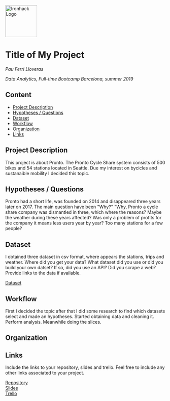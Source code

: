<img src="https://bit.ly/2VnXWr2" alt="Ironhack Logo" width="100"/>

# Title of My Project
*Pau Ferri Lloveras*

*Data Analytics, Full-time Bootcamp Barcelona, summer 2019*

## Content
- [Project Description](#project-description)
- [Hypotheses / Questions](#hypotheses-/-questions)
- [Dataset](#dataset)
- [Workflow](#workflow)
- [Organization](#organization)
- [Links](#links)

<a name="project-description"></a>

## Project Description
This project is about Pronto. The Pronto Cycle Share system consists of 500 bikes and 54 stations located in Seattle.
Due my interest on bycicles and sustanaible mobility I decided this topic.

<a name="hypotheses-/-questions"></a>

## Hypotheses / Questions
Pronto had a short life, was founded on 2014 and disappeared three years later on 2017.
The main question have been "Why?" "Why, Pronto a cycle share company was dismantled in three, which where the reasons?
Maybe the weather during these years affected? Was only a problem of profits for the company it means less users year by year? Too many stations for a few people?

<a name="dataset"></a>

## Dataset
I obtained three dataset in csv format, where appears the stations, trips and weather.
Where did you get your data? What dataset did you use or did you build your own datset? If so, did you use an API? Did you scrape a web? Provide links to the data if available.

[Dataset]() 

<a name="workflow"></a>

## Workflow
First I decided the topic after that I did some research to find which datasets select and made an hypotheses.
Started obtaining data and cleaning it.
Perform analysis.
Meanwhile doing the slices.

<a name="organization"></a>

## Organization

<a name="links"></a>

## Links
Include the links to your repository, slides and trello. Feel free to include any other links associated to your project. 

[Repository](https://github.com/haule92/Project-Week-5-Your-Own-Project)  
[Slides](https://slides.com/haule92/deck)  
[Trello](https://trello.com/b/eOS6AxcI/project-4-representdataanalysis)  
